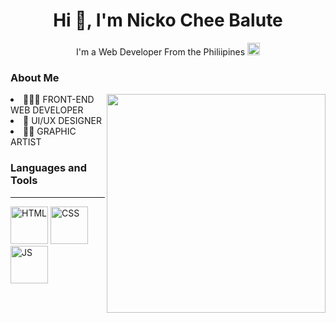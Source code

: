 <h1 align="center">Hi 👋, I'm Nicko Chee Balute</h1>
<p align="center">
 I'm a Web Developer From the Philiipines <img width="20px" src="https://images.emojiterra.com/twitter/v14.0/512px/1f1f5-1f1ed.png">
</p>

<h3>About Me</h3>
 <img width="350px" align="right" src="https://c.tenor.com/3bTxZ4HdrysAAAAC/pixels-neon.gif">
 <li>👩🏻‍💻 FRONT-END WEB DEVELOPER</li>
 <li>👔 UI/UX DESIGNER</li>
 <li>🧔🏽 GRAPHIC ARTIST</li>
 
<h3>Languages and Tools</h3>
<hr>
<p align="left">
<img width="60px" src="https://img.icons8.com/color/344/html-5--v1.png" alt="HTML">
<img width="60px" src="https://img.icons8.com/color/344/css3.png" alt="CSS">
<img width="60px" src="https://img.icons8.com/color/344/javascript--v1.png" alt="JS">
</p>
